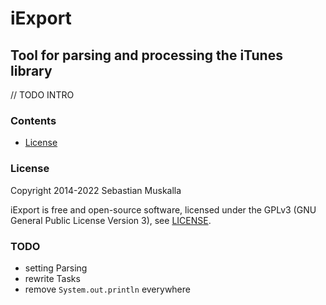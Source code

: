 iExport
=======

Tool for parsing and processing the iTunes library
------------------------------------------------

// TODO INTRO

### Contents

* [License](#License)

### License

Copyright 2014-2022 Sebastian Muskalla

iExport is free and open-source software, licensed under the GPLv3 (GNU General Public License Version 3), see [LICENSE](LICENSE).

### TODO

* setting Parsing
* rewrite Tasks
* remove `System.out.println` everywhere

